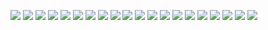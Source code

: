 
![](3c0d5229179547ddbbef49494d0cdae6.jpg)
![](5c7075321ab44b21841971d1fbec2761.jpg)
![](8edbab80f7da48cdb7e2cb930b2741ba.jpg)
![](de0286425cc341278fcc25d244cfef93.jpg)
![](fed7d1e51e27473c97df55a28831ce8f.jpg)
![](ecd1f34496e64b258776ddc2c3219d06.jpg)
![](1b2d5e96090d4ffaa5d4b745cd6e7782.jpg)
![](8c3836a6069a408e9f3df2ba163cb4f5.jpg)
![](dda32981c7f34a44b2503ee39e8a1b5c.jpg)
![](75e6653e8ddd4da6943ce51053b15fc0.jpg)
![](205d969ca9ab492cb3330f7b0a78c9b8.jpg)
![](e0a42e9d59394d82b06011eb24715aa1.jpg)
![](55043507d953482d811c359b68773eb8.jpg)
![](b8367e2a54ef474994a12f30b52fa51f.jpg)
![](61d1913d03804a139da7657c3dbc291e.jpg)
![](2f72712772e045c5bed79cdc721e29f6.jpg)
![](c952e91e793e4147beb149ac7ed9b9b8.jpg)
![](01a4e9c5441449caafd22e434dbd0b66.jpg)
![](0bf6e5452653458dba26a3b2fc68a35b.jpg)
![](51c71554c8944da7851ec2855d187ab4.jpg)